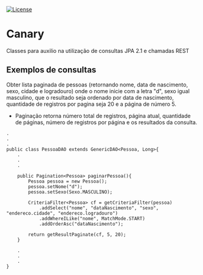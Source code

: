 [![License](http://img.shields.io/:license-apache-blue.svg)](http://www.apache.org/licenses/LICENSE-2.0.html)

# Canary

Classes para auxilio na utilização de consultas JPA 2.1 e chamadas REST

## Exemplos de consultas

Obter lista paginada de pessoas (retornando nome, data de nascimento, sexo, cidade e logradouro) onde o nome inicie com a letra "d", sexo igual masculino, que o resultado seja ordenado por data de nascimento, quantidade de registros por pagina seja 20 e a página de número 5.

* Paginação retorna número total de registros, página atual, quantidade de páginas, número de registros por página e os resultados da consulta.
```
.
.
.
public class PessoaDAO extends GenericDAO<Pessoa, Long>{
	.
	.
	.

	public Pagination<Pessoa> paginarPessoa(){
		Pessoa pessoa = new Pessoa();
		pessoa.setNome("d");
		pessoa.setSexo(Sexo.MASCULINO);
		
		CriteriaFilter<Pessoa> cf = getCriteriaFilter(pessoa)
			.addSelect("nome", "dataNascimento", "sexo", "endereco.cidade", "endereco.logradouro")
			.addWhereILike("nome", MatchMode.START)
			.addOrderAsc("dataNascimento");
				
		return getResultPaginate(cf, 5, 20);
	}

	.
	.
	.
}
```